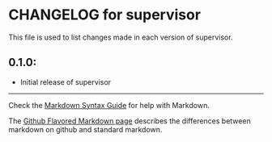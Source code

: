 # CHANGELOG for supervisor

This file is used to list changes made in each version of supervisor.

## 0.1.0:

* Initial release of supervisor

- - - 
Check the [Markdown Syntax Guide](http://daringfireball.net/projects/markdown/syntax) for help with Markdown.

The [Github Flavored Markdown page](http://github.github.com/github-flavored-markdown/) describes the differences between markdown on github and standard markdown.
